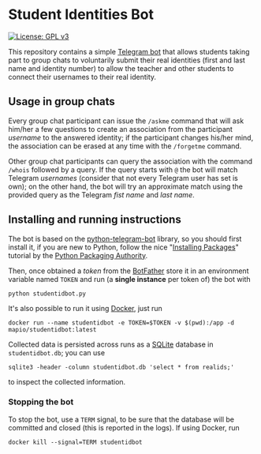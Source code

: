 # Student Identities Bot

[![License: GPL v3](https://img.shields.io/badge/License-GPL%20v3-blue.svg)](http://www.gnu.org/licenses/gpl-3.0)

This repository contains a simple [Telegram bot](https://core.telegram.org/bots)
that allows students taking part to group chats to voluntarily submit their real
identities (first and last name and identity number) to allow the teacher and
other students to connect their usernames to their real identity.

## Usage in group chats

Every group chat participant can issue the `/askme` command that will ask
him/her a few questions to create an association from the participant *username*
to the answered identity; if the participant changes his/her mind, the
association can be erased at any time with the `/forgetme` command.

Other group chat participants can query the association with the command
`/whois` followed by a query. If the query starts with `@` the bot will match
Telegram *usernames* (consider that not every Telegram user has set is own); on
the other hand, the bot will try an approximate match using the provided query
as the Telegram *fist name* and *last name*.

## Installing and running instructions

The bot is based on the
[python-telegram-bot](https://github.com/python-telegram-bot/python-telegram-bot)
library, so you should first install it, if you are new to Python, follow the nice
"[Installing Packages](https://packaging.python.org/tutorials/installing-packages/)" tutorial by the [Python Packaging Authority](https://www.pypa.io/).

Then, once obtained a *token* from the
[BotFather](https://telegram.me/BotFather) store it in an environment variable
named `TOKEN` and run (a **single instance** per token of) the bot with

    python studentidbot.py

It's also possible to run it using [Docker](https://www.docker.com/), just run

    docker run --name studentidbot -e TOKEN=$TOKEN -v $(pwd):/app -d mapio/studentidbot:latest

Collected data is persisted across runs as a [SQLite](https://www.sqlite.org/)
database in `studentidbot.db`; you can use

    sqlite3 -header -column studentidbot.db 'select * from realids;'

to inspect the collected information.

### Stopping the bot

To stop the bot, use a `TERM` signal, to be sure that the database will be
committed and closed (this is reported in the logs). If using Docker, run

    docker kill --signal=TERM studentidbot
